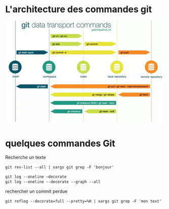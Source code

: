 # L'architecture des commandes git
![Architecture des commandes git](./gitarchitecture.png)


# quelques commandes Git

Recherche un texte

```
git rev-list --all | xargs git grep -F 'bonjour'
```

```
git log --oneline –decorate 
git log --oneline --decorate --graph --all 
```

rechercher un commit perdue
```
git reflog --decorate=full --pretty=%H | xargs git grep -F 'mon text'
```
